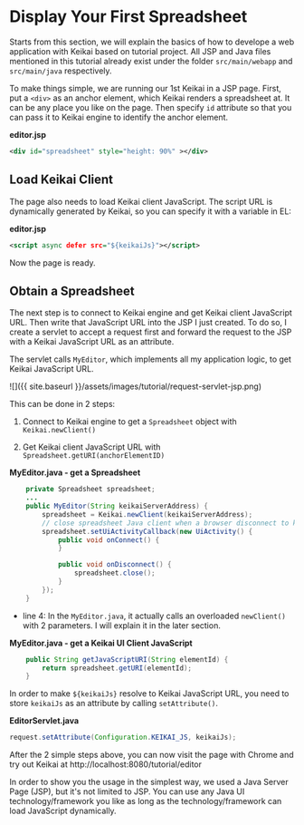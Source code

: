 
# Display Your First Spreadsheet
Starts from this section, we will explain the basics of how to develope a web application with Keikai based on tutorial project. All JSP and Java files mentioned in this tutorial already exist under the folder `src/main/webapp` and `src/main/java` respectively.

To make things simple, we are running our 1st Keikai in a JSP page. First, put a `<div>` as an anchor element, which Keikai renders a spreadsheet at. It can be any place you like on the page. Then specify `id` attribute so that you can pass it to Keikai engine to identify the anchor element.

**editor.jsp**

```xml
<div id="spreadsheet" style="height: 90%" ></div>
```

## Load Keikai Client
The page also needs to load Keikai client JavaScript. The script URL is dynamically generated by Keikai, so you can specify it with a variable in EL:

**editor.jsp**

```xml
<script async defer src="${keikaiJs}"></script>
```

Now the page is ready.

## Obtain a Spreadsheet
The next step is to connect to Keikai engine and get Keikai client JavaScript URL. Then write that JavaScript URL into the JSP I just created. To do so, I create a servlet to accept a request first and forward the request to the JSP with a Keikai JavaScript URL as an attribute.

The servlet calls `MyEditor`, which implements all my application logic, to get Keikai JavaScript URL.

![]({{ site.baseurl }}/assets/images/tutorial/request-servlet-jsp.png)

This can be done in 2 steps:

1. Connect to Keikai engine to get a `Spreadsheet` object with `Keikai.newClient()`

2. Get Keikai client JavaScript URL with `Spreadsheet.getURI(anchorElementID)`


**MyEditor.java - get a Spreadsheet**

```java
    private Spreadsheet spreadsheet;
    ...
    public MyEditor(String keikaiServerAddress) {
        spreadsheet = Keikai.newClient(keikaiServerAddress);
        // close spreadsheet Java client when a browser disconnect to keikai server to avoid memory leak
        spreadsheet.setUiActivityCallback(new UiActivity() {
            public void onConnect() {
            }

            public void onDisconnect() {
                spreadsheet.close();
            }
        });
    }
```
* line 4: In the `MyEditor.java`, it actually calls an overloaded `newClient()` with 2 parameters. I will explain it in the later section.

**MyEditor.java - get a Keikai UI Client JavaScript**

```java
    public String getJavaScriptURI(String elementId) {
        return spreadsheet.getURI(elementId);
    }
```

In order to make `${keikaiJs}` resolve to Keikai JavaScript URL, you need to store `keikaiJs` as an attribute by calling `setAttribute()`.

**EditorServlet.java**

```java
request.setAttribute(Configuration.KEIKAI_JS, keikaiJs);
```


After the 2 simple steps above, you can now visit the page with Chrome and try out Keikai at http://localhost:8080/tutorial/editor


In order to show you the usage in the simplest way, we used a Java Server Page (JSP), but it's not limited to JSP. You can use any Java UI technology/framework you like as long as the technology/framework can load JavaScript dynamically.
